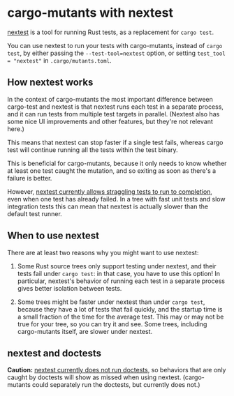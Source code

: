 # cargo-mutants with nextest

[nextest](https://nexte.st) is a tool for running Rust tests, as a replacement for `cargo test`.

You can use nextest to run your tests with cargo-mutants, instead of `cargo test`, by either passing the `--test-tool=nextest` option, or setting `test_tool = "nextest"` in `.cargo/mutants.toml`.

## How nextest works

In the context of cargo-mutants the most important difference between cargo-test and nextest is that nextest runs each test in a separate process, and it can run tests from multiple test targets in parallel. (Nextest also has some nice UI improvements and other features, but they're not relevant here.)

This means that nextest can stop faster if a single test fails, whereas cargo test will continue running all the tests within the test binary.

This is beneficial for cargo-mutants, because it only needs to know whether at least one test caught the mutation, and so exiting as soon as there's a failure is better.

However, [nextest currently allows straggling tests to run to completion](https://github.com/nextest-rs/nextest/discussions/2482), even when one test has already failed. In a tree with fast unit tests and slow integration tests this can mean that nextest is actually slower than the default test runner.

## When to use nextest

There are at least two reasons why you might want to use nextest:

1. Some Rust source trees only support testing under nextest, and their tests fail under `cargo test`: in that case, you have to use this option! In particular, nextest's behavior of running each test in a separate process gives better isolation between tests.

2. Some trees might be faster under nextest than under `cargo test`, because they have a lot of tests that fail quickly, and the startup time is a small fraction of the time for the average test. This may or may not be true for your tree, so you can try it and see. Some trees, including cargo-mutants itself, are slower under nextest.

## nextest and doctests

**Caution:** [nextest currently does not run doctests](https://github.com/nextest-rs/nextest/issues/16), so behaviors that are only caught by doctests will show as missed when using nextest. (cargo-mutants could separately run the doctests, but currently does not.)
